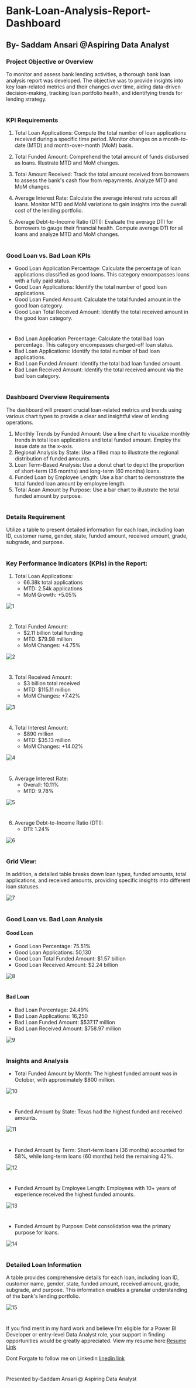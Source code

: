 # Bank-Loan-Analysis-Report-Dashboard
## By- Saddam Ansari @Aspiring Data Analyst

### Project Objective or Overview
To monitor and assess bank lending activities, a thorough bank loan analysis report was developed. The objective was to provide insights into key loan-related metrics and their changes over time, aiding data-driven decision-making, tracking loan portfolio health, and identifying trends for lending strategy.
#

### KPI Requirements
1. Total Loan Applications: Compute the total number of loan applications received during a specific time period. Monitor changes on a month-to-date (MTD) and month-over-month (MoM) basis.

2. Total Funded Amount: Comprehend the total amount of funds disbursed as loans. Illustrate MTD and MoM changes.

3. Total Amount Received: Track the total amount received from borrowers to assess the bank's cash flow from repayments. Analyze MTD and MoM changes.

4. Average Interest Rate: Calculate the average interest rate across all loans. Monitor MTD and MoM variations to gain insights into the overall cost of the lending portfolio.

5. Average Debt-to-Income Ratio (DTI): Evaluate the average DTI for borrowers to gauge their financial health. Compute average DTI for all loans and analyze MTD and MoM changes.
#

### Good Loan vs. Bad Loan KPIs
 * Good Loan Application Percentage: Calculate the percentage of loan applications classified as good loans. This category encompasses loans with a fully paid status.
 * Good Loan Applications: Identify the total number of good loan applications.
 * Good Loan Funded Amount: Calculate the total funded amount in the good loan category.
 * Good Loan Total Received Amount: Identify the total received amount in the good loan category.
#
 * Bad Loan Application Percentage: Calculate the total bad loan percentage. This category encompasses charged-off loan status.
 * Bad Loan Applications: Identify the total number of bad loan applications.
 * Bad Loan Funded Amount: Identify the total bad loan funded amount.
 * Bad Loan Received Amount: Identify the total received amount via the bad loan category.
#

### Dashboard Overview Requirements
The dashboard will present crucial loan-related metrics and trends using various chart types to provide a clear and insightful view of lending operations.

1. Monthly Trends by Funded Amount: Use a line chart to visualize monthly trends in total loan applications and total funded amount. Employ the issue date as the x-axis.
2. Regional Analysis by State: Use a filled map to illustrate the regional distribution of funded amounts.
3. Loan Term-Based Analysis: Use a donut chart to depict the proportion of short-term (36 months) and long-term (60 months) loans.
4. Funded Loan by Employee Length: Use a bar chart to demonstrate the total funded loan amount by employee length.
5. Total Aoan Amount by Purpose: Use a bar chart to illustrate the total funded amount by purpose.
#

### Details Requirement
Utilize a table to present detailed information for each loan, including loan ID, customer name, gender, state, funded amount, received amount, grade, subgrade, and purpose.

#
#
### Key Performance Indicators (KPIs) in the Report:

1. Total Loan Applications:
   * 66.38k total applications
   * MTD: 2.54k applications
   * MoM Growth: +5.05%

![1](https://github.com/user-saddam123/Bank-Loan-Analysis-Report-Dashboard/assets/123800896/1405bff9-10ce-488d-ba10-bb57eec81b00)
#
2. Total Funded Amount:
   * $2.11 billion total funding
   * MTD: $79.98 million
   * MoM Changes: +4.75%

![2](https://github.com/user-saddam123/Bank-Loan-Analysis-Report-Dashboard/assets/123800896/95613ab5-275e-4a40-aabb-b609c62da2b3)
#
3. Total Received Amount:
   * $3 billion total received
   * MTD: $115.11 million
   * MoM Changes: +7.42%

![3](https://github.com/user-saddam123/Bank-Loan-Analysis-Report-Dashboard/assets/123800896/c09995fb-06ec-4137-b86c-8ee2b2197fa7)
#
4. Total Interest Amount:
   * $890 million
   * MTD: $35.13 million
   * MoM Changes: +14.02%

![4](https://github.com/user-saddam123/Bank-Loan-Analysis-Report-Dashboard/assets/123800896/0227c3be-8671-49e2-a468-1a7f5d4e82ed)
#
5. Average Interest Rate:
   * Overall: 10.11%
   * MTD: 9.78%

![5](https://github.com/user-saddam123/Bank-Loan-Analysis-Report-Dashboard/assets/123800896/66974b28-890a-4636-bdb4-3c5aa3c63516)
#

6. Average Debt-to-Income Ratio (DTI):
   * DTI: 1.24%

![6](https://github.com/user-saddam123/Bank-Loan-Analysis-Report-Dashboard/assets/123800896/8d0a3239-172a-42f9-8137-34952bcbf935)
#

### Grid View:
In addition, a detailed table breaks down loan types, funded amounts, total applications, and received amounts, providing specific insights into different loan statuses.

![7](https://github.com/user-saddam123/Bank-Loan-Analysis-Report-Dashboard/assets/123800896/f440dc97-649b-4479-9430-f8096c122c36)
#

### Good Loan vs. Bad Loan Analysis
#### Good Loan 
  * Good Loan Percentage: 75.51%
  * Good Loan Applications: 50,130
  * Good Loan Total Funded Amount: $1.57 billion
  * Good Loan Received Amount: $2.24 billion

![8](https://github.com/user-saddam123/Bank-Loan-Analysis-Report-Dashboard/assets/123800896/8cdcbe4f-5c23-481e-9e66-8329839996d8)
#

#### Bad Loan
 * Bad Loan Percentage: 24.49%
 * Bad Loan Applications: 16,250
 * Bad Loan Funded Amount: $537.17 million
 * Bad Loan Received Amount: $758.97 million

![9](https://github.com/user-saddam123/Bank-Loan-Analysis-Report-Dashboard/assets/123800896/a9270449-f5a4-419f-baf0-fd6ac242f906)
#

### Insights and Analysis
* Total Funded Amount by Month: 
The highest funded amount was in October, with approximately $800 million.

![10](https://github.com/user-saddam123/Bank-Loan-Analysis-Report-Dashboard/assets/123800896/0d0f4a67-171f-4cd6-9119-823e5ee3d1f0)
#

* Funded Amount by State: 
Texas had the highest funded and received amounts.

![11](https://github.com/user-saddam123/Bank-Loan-Analysis-Report-Dashboard/assets/123800896/4666173f-53e6-4746-bd6b-539a4f8f9d28)
#

* Funded Amount by Term: 
Short-term loans (36 months) accounted for 58%, while long-term loans (60 months) held the remaining 42%.

![12](https://github.com/user-saddam123/Bank-Loan-Analysis-Report-Dashboard/assets/123800896/12843a44-591b-4c29-8da4-8e0e01c2ee35)
#

* Funded Amount by Employee Length: 
Employees with 10+ years of experience received the highest funded amounts.

![13](https://github.com/user-saddam123/Bank-Loan-Analysis-Report-Dashboard/assets/123800896/41dad9b3-90bc-4e9e-a978-7acc30bfad30)
#

* Funded Amount by Purpose: 
Debt consolidation was the primary purpose for loans.

![14](https://github.com/user-saddam123/Bank-Loan-Analysis-Report-Dashboard/assets/123800896/eb33fe6f-fd25-4419-ab56-4520ed21e5f6)
#

### Detailed Loan Information
A table provides comprehensive details for each loan, including loan ID, customer name, gender, state, funded amount, received amount, grade, subgrade, and purpose. This information enables a granular understanding of the bank's lending portfolio.

![15](https://github.com/user-saddam123/Bank-Loan-Analysis-Report-Dashboard/assets/123800896/1f163ad6-e70d-4582-866a-9337b782f662)
#

If you find merit in my hard work and believe I'm eligible for a Power BI Developer or entry-level Data Analyst role, your support in finding opportunities would be greatly appreciated. View my resume here:[Resume Link](https://drive.google.com/file/d/1xdTgnnhEF_-JXDBPdyO9zQQ2-dB61bU4/view?usp=drive_link)

Dont Forgate to follow me on Linkedin [linedin link](https://www.linkedin.com/in/saddam-ansari-dataanalyst/?lipi=urn%3Ali%3Apage%3Ad_flagship3_feed%3BCopK25x5SJ%2BUsH27GSCZAw%3D%3D)
# 
Presented by-Saddam Ansari @ Aspiring Data Analyst






















